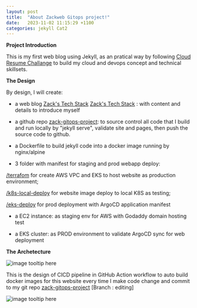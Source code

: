```yaml
---
layout: post
title:  "About Zackweb Gitops project!"
date:   2023-11-02 11:15:29 +1100
categories: jekyll Cat2
---
```


<b>Project Introduction</b>

This is my first web blog using Jekyll, as an pratical way by following [Cloud Resume Challange](https://cloudresumechallenge.dev/docs/the-challenge/aws/) to build my cloud and devops concept and technical skillsets. 

<b>The Design</b>

By design, I will create:

- a web blog [Zack's Tech Stack] [Zack's Tech Stack] : with content and details to introduce myself 

- a github repo [zack-gitops-project](https://github.com/ZackZhouHB/zack-gitops-project): to source control all code that I build and run locally by "jekyll serve", validate site and pages, then push the source code to github.

- a Dockerfile to build jekyll code into a docker image running by nginx/alpine

- 3 folder with manifest for staging and prod webapp deploy: 

 <ins> /terrafom</ins>  for create AWS VPC and EKS to host website as production environment;
 
 <ins> /k8s-local-deploy</ins>  for website image deploy to local K8S as testing;
 
 <ins> /eks-deploy</ins>  for prod deployment with ArgoCD application manifest

- a EC2 instance: as staging env for AWS with Godaddy domain hosting test

- a EKS cluster:  as PROD environment to validate ArgoCD sync for web deployment 

<b>The Archetecture</b>

![image tooltip here](/assets/aws-ar.png)

This is the design of CICD pipeline in GitHub Action workflow to auto build docker images for this website every time I make code change and commit to my git repo  [zack-gitops-project](https://github.com/ZackZhouHB/zack-gitops-project)  [Branch : editing]

![image tooltip here](/assets/cicd.png)

[Zack's Tech Stack]: http://zackdevops.online